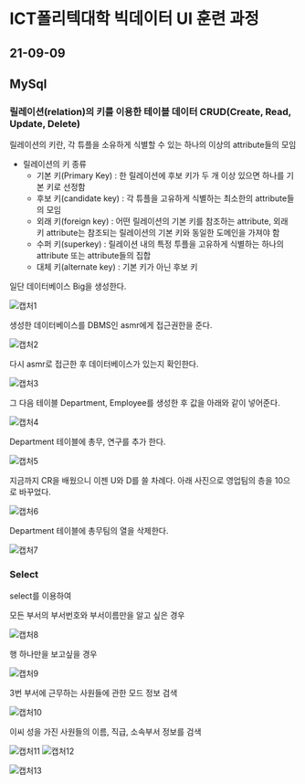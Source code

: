 # ICT폴리텍대학 빅데이터 UI 훈련 과정

## 21-09-09

## MySql

### 릴레이션(relation)의 키를 이용한 테이블 데이터 CRUD(Create, Read, Update, Delete)

릴레이션의 키란, 각 튜플을 소유하게 식별할 수 있는 하나의 이상의 attribute들의 모임

+ 릴레이션의 키 종류
  + 기본 키(Primary Key) : 한 릴레이션에 후보 키가 두 개 이상 있으면 하나를 기본 키로 선정함
  + 후보 키(candidate key) : 각 튜플을 고유하게 식별하는 최소한의 attribute들의 모임
  + 외래 키(foreign key) : 어떤 릴레이션의 기본 키를 참조하는 attribute,  외래 키 attribute는 참조되는 릴레이션의 기본 키와 동일한 도메인을 가져야 함
  + 수퍼 키(superkey) : 릴레이션 내의 특정 투플을 고유하게 식별하는 하나의 attribute 또는 attribute들의 집합
  + 대체 키(alternate key) : 기본 키가 아닌 후보 키

일단 데이터베이스 Big을 생성한다.

![캡처1](https://user-images.githubusercontent.com/76871728/133538359-685b91dc-5903-42d5-8d07-74fadecc4ddc.PNG)

생성한 데이터베이스를 DBMS인 asmr에게 접근권한을 준다.

![캡처2](https://user-images.githubusercontent.com/76871728/133538465-dcc568f8-e0e0-483a-ade7-3dc98b4644d1.PNG)

다시 asmr로 접근한 후 데이터베이스가 있는지 확인한다.

![캡처3](https://user-images.githubusercontent.com/76871728/133538573-3f29c5c6-3cd9-443f-9e72-b1eacbbe785e.PNG)

그 다음 테이블 Department, Employee를 생성한 후 값을 아래와 같이 넣어준다.

![캡처4](https://user-images.githubusercontent.com/76871728/133538652-612f8601-8fd7-4fd2-b30a-7814fdee4672.PNG)

Department 테이블에 총무, 연구를 추가 한다.

![캡처5](https://user-images.githubusercontent.com/76871728/133553163-c4eeb04e-d889-4472-ace3-7cd00d6ab328.PNG)

지금까지 CR을 배웠으니 이젠 U와 D를 쓸 차례다. 아래 사진으로 영업팀의 층을 10으로 바꾸었다.

![캡처6](https://user-images.githubusercontent.com/76871728/133553441-c9cb63d8-2ea8-4044-803d-cc3e488e05ec.PNG)

Department 테이블에 총무팀의 열을 삭제한다.

![캡처7](https://user-images.githubusercontent.com/76871728/133553554-39ff8382-c04a-4796-9f7b-f11cc8a4f021.PNG)

### Select

select를 이용하여 

모든 부서의 부서번호와 부서이름만을 알고 싶은 경우

![캡처8](https://user-images.githubusercontent.com/76871728/133564456-305765d0-8c64-4e60-9c91-65b7fc43d7d9.PNG)

행 하나만을 보고싶을 경우

![캡처9](https://user-images.githubusercontent.com/76871728/133564914-e537e0df-8561-4c18-833d-47b4efea1ca1.PNG)

3번 부서에 근무하는 사원들에 관한 모드 정보 검색

![캡처10](https://user-images.githubusercontent.com/76871728/133566651-be886a69-2166-4092-9f4a-3da1269e24be.PNG)

이씨 성을 가진 사원들의 이름, 직급, 소속부서 정보를 검색

![캡처11](https://user-images.githubusercontent.com/76871728/133566714-81af5e08-37c2-4a83-b601-272a1766d33a.PNG)
![캡처12](https://user-images.githubusercontent.com/76871728/133566723-f33e751a-021a-441e-94dc-4cb14a5f0b38.PNG)

![캡처13](https://user-images.githubusercontent.com/76871728/133566830-d5ab530d-9e27-468a-b831-1fb644b84979.PNG)

